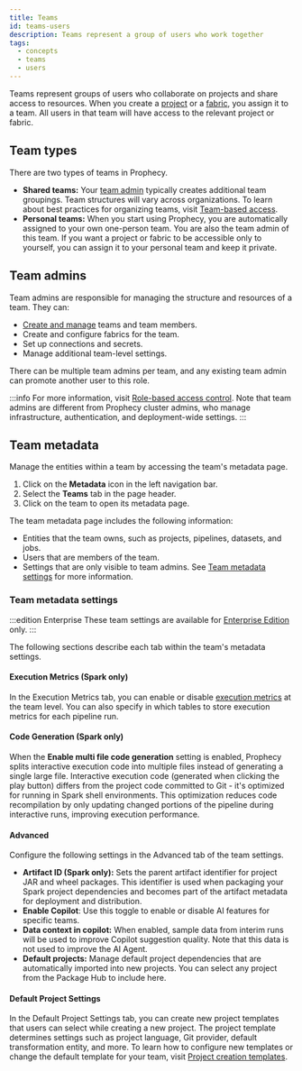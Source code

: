 ```yaml
---
title: Teams
id: teams-users
description: Teams represent a group of users who work together
tags:
  - concepts
  - teams
  - users
---
```


Teams represent groups of users who collaborate on projects and share access to resources. When you create a [project](/projects) or a [fabric](docs/getting-started/concepts/fabrics.md), you assign it to a team. All users in that team will have access to the relevant project or fabric.

## Team types

There are two types of teams in Prophecy.

- **Shared teams:** Your [team admin](/administration/rbac#team-admins) typically creates additional team groupings. Team structures will vary across organizations. To learn about best practices for organizing teams, visit [Team-based access](/administration/team-based-access).
- **Personal teams:** When you start using Prophecy, you are automatically assigned to your own one-person team. You are also the team admin of this team. If you want a project or fabric to be accessible only to yourself, you can assign it to your personal team and keep it private.

## Team admins

Team admins are responsible for managing the structure and resources of a team. They can:

- [Create and manage](/administration/user-management/team-user-provisioning) teams and team members.
- Create and configure fabrics for the team.
- Set up connections and secrets.
- Manage additional team-level settings.

There can be multiple team admins per team, and any existing team admin can promote another user to this role.

:::info
For more information, visit [Role-based access control](/administration/rbac#team-admins). Note that team admins are different from Prophecy cluster admins, who manage infrastructure, authentication, and deployment-wide settings.
:::

## Team metadata

Manage the entities within a team by accessing the team's metadata page.

1. Click on the **Metadata** icon in the left navigation bar.
1. Select the **Teams** tab in the page header.
1. Click on the team to open its metadata page.

The team metadata page includes the following information:

- Entities that the team owns, such as projects, pipelines, datasets, and jobs.
- Users that are members of the team.
- Settings that are only visible to team admins. See [Team metadata settings](#team-metadata-settings) for more information.

### Team metadata settings

:::edition Enterprise
These team settings are available for [Enterprise Edition](/getting-started/editions/) only.
:::

The following sections describe each tab within the team's metadata settings.

#### Execution Metrics (Spark only)

In the Execution Metrics tab, you can enable or disable [execution metrics](/engineers/execution-metrics) at the team level. You can also specify in which tables to store execution metrics for each pipeline run.

#### Code Generation (Spark only)

When the **Enable multi file code generation** setting is enabled, Prophecy splits interactive execution code into multiple files instead of generating a single large file. Interactive execution code (generated when clicking the play button) differs from the project code committed to Git - it's optimized for running in Spark shell environments. This optimization reduces code recompilation by only updating changed portions of the pipeline during interactive runs, improving execution performance.

#### Advanced

Configure the following settings in the Advanced tab of the team settings.

- **Artifact ID (Spark only):** Sets the parent artifact identifier for project JAR and wheel packages. This identifier is used when packaging your Spark project dependencies and becomes part of the artifact metadata for deployment and distribution.
- **Enable Copilot**: Use this toggle to enable or disable AI features for specific teams.
- **Data context in copilot:** When enabled, sample data from interim runs will be used to improve Copilot suggestion quality. Note that this data is not used to improve the AI Agent.
- **Default projects:** Manage default project dependencies that are automatically imported into new projects. You can select any project from the Package Hub to include here.

#### Default Project Settings

In the Default Project Settings tab, you can create new project templates that users can select while creating a new project. The project template determines settings such as project language, Git provider, default transformation entity, and more. To learn how to configure new templates or change the default template for your team, visit [Project creation templates](/administration/project-types/project-creation-template).
